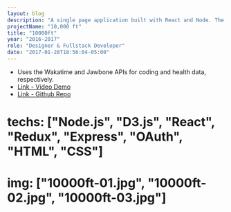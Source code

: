 ```yaml
---
layout: blog
description: "A single page application built with React and Node. The application tracks coding and fitness activity and allows the user to get a high-level view of their day to see if they have a healthy balance. Graphs are constructed with D3 and layout was designed with Materialize CSS."
projectName: "10,000 ft"
title: "10000ft"
year: "2016-2017"
role: "Designer & Fullstack Developer"
date: "2017-01-28T18:56:04-05:00"
---
```


* Uses the Wakatime and Jawbone APIs for coding and health data, respectively.
* [Link - Video Demo](https://youtu.be/OqDvE6yfGtA)
* [Link - Github Repo](https://github.com/runandrew/ten-thousand-feet)

# techs: ["Node.js", "D3.js", "React", "Redux", "Express", "OAuth", "HTML", "CSS"]

# img: ["10000ft-01.jpg", "10000ft-02.jpg", "10000ft-03.jpg"]
